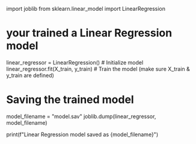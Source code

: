 import joblib
from sklearn.linear_model import LinearRegression

# your trained a Linear Regression model
linear_regressor = LinearRegression()  # Initialize model
linear_regressor.fit(X_train, y_train)  # Train the model (make sure X_train & y_train are defined)

# Saving the trained model
model_filename = "model.sav"
joblib.dump(linear_regressor, model_filename)

print(f"Linear Regression model saved as {model_filename}")

